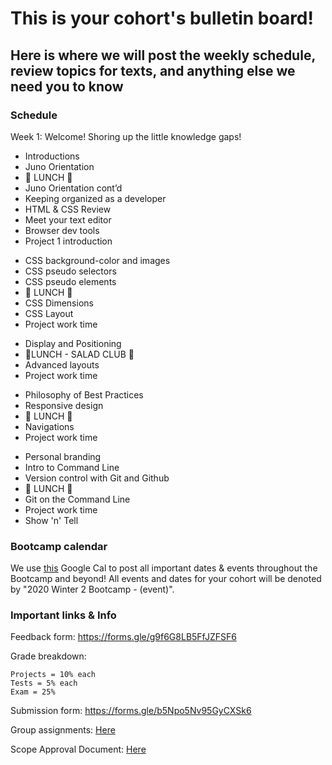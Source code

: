 # This is your cohort's bulletin board!

## Here is where we will post the weekly schedule, review topics for texts, and anything else we need you to know

### Schedule

Week 1: Welcome! Shoring up the little knowledge gaps!

<Monday />

-   Introductions
-   Juno Orientation
-   🍴 LUNCH 🍴
-   Juno Orientation cont’d
-   Keeping organized as a developer
-   HTML & CSS Review
-   Meet your text editor
-   Browser dev tools
-   Project 1 introduction

<Tuesday />

-   CSS background-color and images
-   CSS pseudo selectors
-   CSS pseudo elements
-   🍴 LUNCH 🍴
-   CSS Dimensions
-   CSS Layout
-   Project work time

<Wednesday />

-   Display and Positioning
-   🥗LUNCH - SALAD CLUB 🥗
-   Advanced layouts
-   Project work time

<Thursday />

-   Philosophy of Best Practices
-   Responsive design
-   🍴 LUNCH 🍴
-   Navigations
-   Project work time

<Friday />

-   Personal branding
-   Intro to Command Line
-   Version control with Git and Github
-   🍴 LUNCH 🍴
-   Git on the Command Line
-   Project work time
-   Show 'n' Tell

### Bootcamp calendar

We use [this](https://calendar.google.com/calendar/embed?src=hackeryou.com_ckj6930nr6kraakaisos09cccs%40group.calendar.google.com&ctz=America%2FToronto) Google Cal to post all important dates & events throughout the Bootcamp and beyond! All events and dates for your cohort will be denoted by "2020 Winter 2 Bootcamp - (event)".

### Important links & Info

Feedback form: https://forms.gle/g9f6G8LB5FfJZFSF6

Grade breakdown:

```
Projects = 10% each
Tests = 5% each
Exam = 25%
```

Submission form: https://forms.gle/b5Npo5Nv95GyCXSk6

Group assignments: [Here](https://docs.google.com/spreadsheets/d/1BJcOU0NTPuH9FJcuvqABjMNM2h8X24lpx_fPKzrO0m4/edit?usp=sharing)

Scope Approval Document: [Here](https://forms.gle/bFrTDVQpcpVUWqDw9)
